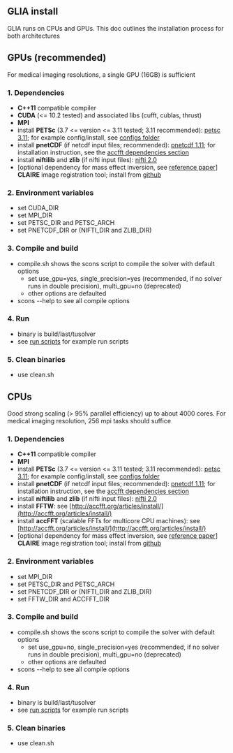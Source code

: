 ## GLIA install
GLIA runs on CPUs and GPUs. This doc outlines the installation process for both architectures

## GPUs (recommended)
For medical imaging resolutions, a single GPU (16GB) is sufficient

### 1. Dependencies
* **C++11** compatible compiler
* **CUDA** (<= 10.2 tested) and associated libs (cufft, cublas, thrust)
* **MPI**
* install **PETSc** (3.7 <= version <= 3.11 tested; 3.11 recommended): [petsc 3.11](https://www.mcs.anl.gov/petsc/mirror/release-snapshots/petsc-lite-3.11.4.tar.gz); for example config/install, see [configs folder](configs/)
* install **pnetCDF** (if netcdf input files; recommended): [pnetcdf 1.11](http://cucis.ece.northwestern.edu/projects/PnetCDF/Release/pnetcdf-1.11.1.tar.gz); for installation instruction, see the [accfft dependencies section](http://accfft.org/articles/install/#installing-dependencies)
* install **niftilib** and **zlib** (if nifti input files): [nifti 2.0](https://sourceforge.net/projects/niftilib/files/nifticlib/nifticlib_2_0_0/nifticlib-2.0.0.tar.gz/download)
* [optional dependency for mass effect inversion, see [reference paper](https://link.springer.com/chapter/10.1007/978-3-030-59713-9_53)] **CLAIRE** image registration tool; install from [github](https://github.com/andreasmang/claire)

### 2. Environment variables
* set CUDA_DIR
* set MPI_DIR
* set PETSC_DIR and PETSC_ARCH 
* set PNETCDF_DIR or (NIFTI_DIR and ZLIB_DIR) 

### 3. Compile and build
* compile.sh shows the scons script to compile the solver with default options
  * set use_gpu=yes, single_precision=yes (recommended, if no solver runs in double precision), multi_gpu=no (deprecated)
  * other options are defaulted
* scons --help to see all compile options

### 4. Run
* binary is build/last/tusolver
* see [run scripts](../scripts/README.md) for example run scripts

### 5. Clean binaries
* use clean.sh

## CPUs
Good strong scaling (> 95% parallel efficiency) up to about 4000 cores. For medical imaging resolution, 256 mpi tasks should suffice

### 1. Dependencies
* **C++11** compatible compiler
* **MPI**
* install **PETSc** (3.7 <= version <= 3.11 tested; 3.11 recommended): [petsc 3.11](https://www.mcs.anl.gov/petsc/mirror/release-snapshots/petsc-lite-3.11.4.tar.gz); for example config/install, see [configs folder](configs/)
* install **pnetCDF** (if netcdf input files; recommended): [pnetcdf 1.11](http://cucis.ece.northwestern.edu/projects/PnetCDF/Release/pnetcdf-1.11.1.tar.gz); for installation instruction, see the [accfft dependencies section](http://accfft.org/articles/install/#installing-dependencies)
* install **niftilib** and **zlib** (if nifti input files): [nifti 2.0](https://sourceforge.net/projects/niftilib/files/nifticlib/nifticlib_2_0_0/nifticlib-2.0.0.tar.gz/download)
* install **FFTW**: see [http://accfft.org/articles/install/](http://accfft.org/articles/install/)
* install **accFFT** (scalable FFTs for multicore CPU machines): see [http://accfft.org/articles/install/](http://accfft.org/articles/install/)
* [optional dependency for mass effect inversion, see [reference paper](https://link.springer.com/chapter/10.1007/978-3-030-59713-9_53)] **CLAIRE** image registration tool; install from [github](https://github.com/andreasmang/claire)

### 2. Environment variables
* set MPI_DIR
* set PETSC_DIR and PETSC_ARCH 
* set PNETCDF_DIR or (NIFTI_DIR and ZLIB_DIR) 
* set FFTW_DIR and ACCFFT_DIR

### 3. Compile and build
* compile.sh shows the scons script to compile the solver with default options
  * set use_gpu=no, single_precision=yes (recommended, if no solver runs in double precision), multi_gpu=no (deprecated)
  * other options are defaulted
* scons --help to see all compile options

### 4. Run
* binary is build/last/tusolver
* see [run scripts](../scripts/README.md) for example run scripts

### 5. Clean binaries
* use clean.sh
